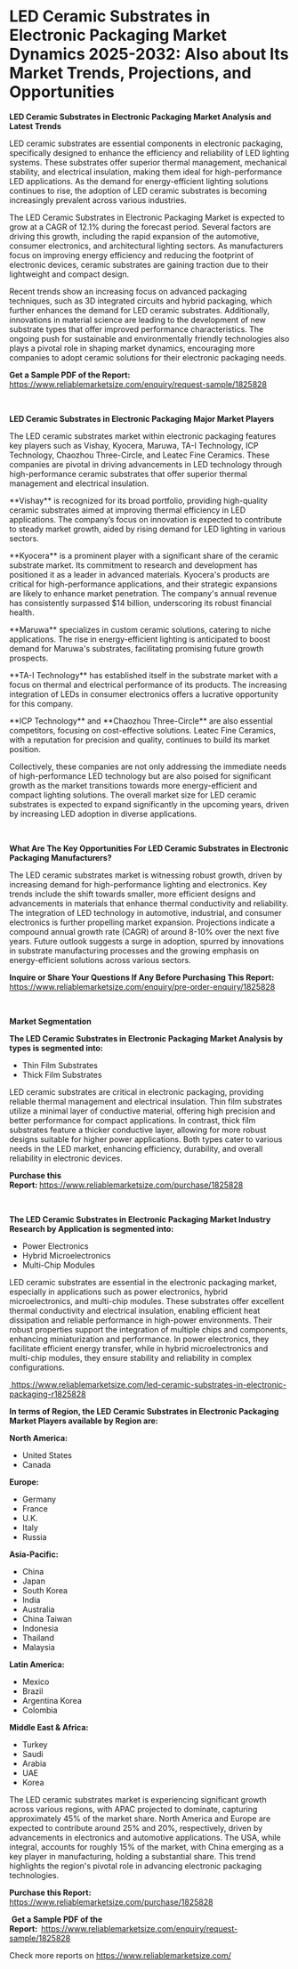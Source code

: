<p><h1>LED Ceramic Substrates in Electronic Packaging Market Dynamics 2025-2032: Also about Its Market Trends, Projections, and Opportunities</h1></p><p><strong>LED Ceramic Substrates in Electronic Packaging Market Analysis and Latest Trends</strong></p>
<p><p>LED ceramic substrates are essential components in electronic packaging, specifically designed to enhance the efficiency and reliability of LED lighting systems. These substrates offer superior thermal management, mechanical stability, and electrical insulation, making them ideal for high-performance LED applications. As the demand for energy-efficient lighting solutions continues to rise, the adoption of LED ceramic substrates is becoming increasingly prevalent across various industries.</p><p>The LED Ceramic Substrates in Electronic Packaging Market is expected to grow at a CAGR of 12.1% during the forecast period. Several factors are driving this growth, including the rapid expansion of the automotive, consumer electronics, and architectural lighting sectors. As manufacturers focus on improving energy efficiency and reducing the footprint of electronic devices, ceramic substrates are gaining traction due to their lightweight and compact design.</p><p>Recent trends show an increasing focus on advanced packaging techniques, such as 3D integrated circuits and hybrid packaging, which further enhances the demand for LED ceramic substrates. Additionally, innovations in material science are leading to the development of new substrate types that offer improved performance characteristics. The ongoing push for sustainable and environmentally friendly technologies also plays a pivotal role in shaping market dynamics, encouraging more companies to adopt ceramic solutions for their electronic packaging needs.</p></p>
<p><strong>Get a Sample PDF of the Report:&nbsp;</strong> <a href="https://www.reliablemarketsize.com/enquiry/request-sample/1825828?utm_campaign=3382&utm_medium=2&utm_source=Github&utm_content=ia&utm_term=06042025&utm_id=led-ceramic-substrates-in-electronic-packaging">https://www.reliablemarketsize.com/enquiry/request-sample/1825828</a></p>
<p>&nbsp;</p>
<p><strong>LED Ceramic Substrates in Electronic Packaging Major Market Players</strong></p>
<p><p>The LED ceramic substrates market within electronic packaging features key players such as Vishay, Kyocera, Maruwa, TA-I Technology, ICP Technology, Chaozhou Three-Circle, and Leatec Fine Ceramics. These companies are pivotal in driving advancements in LED technology through high-performance ceramic substrates that offer superior thermal management and electrical insulation.</p><p>**Vishay** is recognized for its broad portfolio, providing high-quality ceramic substrates aimed at improving thermal efficiency in LED applications. The company’s focus on innovation is expected to contribute to steady market growth, aided by rising demand for LED lighting in various sectors.</p><p>**Kyocera** is a prominent player with a significant share of the ceramic substrate market. Its commitment to research and development has positioned it as a leader in advanced materials. Kyocera's products are critical for high-performance applications, and their strategic expansions are likely to enhance market penetration. The company's annual revenue has consistently surpassed $14 billion, underscoring its robust financial health.</p><p>**Maruwa** specializes in custom ceramic solutions, catering to niche applications. The rise in energy-efficient lighting is anticipated to boost demand for Maruwa's substrates, facilitating promising future growth prospects.</p><p>**TA-I Technology** has established itself in the substrate market with a focus on thermal and electrical performance of its products. The increasing integration of LEDs in consumer electronics offers a lucrative opportunity for this company.</p><p>**ICP Technology** and **Chaozhou Three-Circle** are also essential competitors, focusing on cost-effective solutions. Leatec Fine Ceramics, with a reputation for precision and quality, continues to build its market position.</p><p>Collectively, these companies are not only addressing the immediate needs of high-performance LED technology but are also poised for significant growth as the market transitions towards more energy-efficient and compact lighting solutions. The overall market size for LED ceramic substrates is expected to expand significantly in the upcoming years, driven by increasing LED adoption in diverse applications.</p></p>
<p>&nbsp;</p>
<p><strong>What Are The Key Opportunities For LED Ceramic Substrates in Electronic Packaging Manufacturers?</strong></p>
<p><p>The LED ceramic substrates market is witnessing robust growth, driven by increasing demand for high-performance lighting and electronics. Key trends include the shift towards smaller, more efficient designs and advancements in materials that enhance thermal conductivity and reliability. The integration of LED technology in automotive, industrial, and consumer electronics is further propelling market expansion. Projections indicate a compound annual growth rate (CAGR) of around 8-10% over the next five years. Future outlook suggests a surge in adoption, spurred by innovations in substrate manufacturing processes and the growing emphasis on energy-efficient solutions across various sectors.</p></p>
<p><strong>Inquire or Share Your Questions If Any Before Purchasing This Report:</strong> <a href="https://www.reliablemarketsize.com/enquiry/pre-order-enquiry/1825828?utm_campaign=3382&utm_medium=2&utm_source=Github&utm_content=ia&utm_term=06042025&utm_id=led-ceramic-substrates-in-electronic-packaging">https://www.reliablemarketsize.com/enquiry/pre-order-enquiry/1825828</a></p>
<p>&nbsp;</p>
<p><strong>Market Segmentation</strong></p>
<p><strong>The LED Ceramic Substrates in Electronic Packaging Market Analysis by types is segmented into:</strong></p>
<p><ul><li>Thin Film Substrates</li><li>Thick Film Substrates</li></ul></p>
<p><p>LED ceramic substrates are critical in electronic packaging, providing reliable thermal management and electrical insulation. Thin film substrates utilize a minimal layer of conductive material, offering high precision and better performance for compact applications. In contrast, thick film substrates feature a thicker conductive layer, allowing for more robust designs suitable for higher power applications. Both types cater to various needs in the LED market, enhancing efficiency, durability, and overall reliability in electronic devices.</p></p>
<p><strong>Purchase this Report:&nbsp;</strong><a href="https://www.reliablemarketsize.com/purchase/1825828?utm_campaign=3382&utm_medium=2&utm_source=Github&utm_content=ia&utm_term=06042025&utm_id=led-ceramic-substrates-in-electronic-packaging">https://www.reliablemarketsize.com/purchase/1825828</a></p>
<p>&nbsp;</p>
<p><strong>The LED Ceramic Substrates in Electronic Packaging Market Industry Research by Application is segmented into:</strong></p>
<p><ul><li>Power Electronics</li><li>Hybrid Microelectronics</li><li>Multi-Chip Modules</li></ul></p>
<p><p>LED ceramic substrates are essential in the electronic packaging market, especially in applications such as power electronics, hybrid microelectronics, and multi-chip modules. These substrates offer excellent thermal conductivity and electrical insulation, enabling efficient heat dissipation and reliable performance in high-power environments. Their robust properties support the integration of multiple chips and components, enhancing miniaturization and performance. In power electronics, they facilitate efficient energy transfer, while in hybrid microelectronics and multi-chip modules, they ensure stability and reliability in complex configurations.</p></p>
<p><a href="https://www.reliablemarketsize.com/led-ceramic-substrates-in-electronic-packaging-r1825828?utm_campaign=3382&utm_medium=2&utm_source=Github&utm_content=ia&utm_term=06042025&utm_id=led-ceramic-substrates-in-electronic-packaging">&nbsp;https://www.reliablemarketsize.com/led-ceramic-substrates-in-electronic-packaging-r1825828</a></p>
<p><strong>In terms of Region, the LED Ceramic Substrates in Electronic Packaging Market Players available by Region are:</strong></p>
<p>
    <p> <strong> North America: </strong>
        <ul>
            <li>United States</li>
            <li>Canada</li>
        </ul>
        </p> 
    <p> <strong> Europe: </strong>
        <ul>
            <li>Germany</li>
            <li>France</li>
            <li>U.K.</li>
            <li>Italy</li>
            <li>Russia</li>
        </ul>
        </p> 
    <p> <strong> Asia-Pacific: </strong>
        <ul>
            <li>China</li>
            <li>Japan</li>
            <li>South Korea</li>
            <li>India</li>
            <li>Australia</li>
            <li>China Taiwan</li>
            <li>Indonesia</li>
            <li>Thailand</li>
            <li>Malaysia</li>
        </ul>
        </p> 
    <p> <strong> Latin America: </strong>
        <ul>
            <li>Mexico</li>
            <li>Brazil</li>
            <li>Argentina Korea</li>
            <li>Colombia</li>
        </ul>
        </p> 
    <p> <strong> Middle East & Africa: </strong>
        <ul>
            <li>Turkey</li>
            <li>Saudi</li>
            <li>Arabia</li>
            <li>UAE</li>
            <li>Korea</li>
        </ul>
    </p>
    </p>
<p><p>The LED ceramic substrates market is experiencing significant growth across various regions, with APAC projected to dominate, capturing approximately 45% of the market share. North America and Europe are expected to contribute around 25% and 20%, respectively, driven by advancements in electronics and automotive applications. The USA, while integral, accounts for roughly 15% of the market, with China emerging as a key player in manufacturing, holding a substantial share. This trend highlights the region's pivotal role in advancing electronic packaging technologies.</p></p>
<p><strong>Purchase this Report: </strong><a href="https://www.reliablemarketsize.com/purchase/1825828?utm_campaign=3382&utm_medium=2&utm_source=Github&utm_content=ia&utm_term=06042025&utm_id=led-ceramic-substrates-in-electronic-packaging">https://www.reliablemarketsize.com/purchase/1825828</a></p>
<p>&nbsp;<strong>Get a Sample PDF of the Report:&nbsp;&nbsp;</strong><a href="https://www.reliablemarketsize.com/enquiry/request-sample/1825828?utm_campaign=3382&utm_medium=2&utm_source=Github&utm_content=ia&utm_term=06042025&utm_id=led-ceramic-substrates-in-electronic-packaging">https://www.reliablemarketsize.com/enquiry/request-sample/1825828</a></p>
<p><strong></strong></p>
<p>Check more reports on <a href="https://www.reliablemarketsize.com/?utm_campaign=3382&utm_medium=2&utm_source=Github&utm_content=ia&utm_term=06042025&utm_id=led-ceramic-substrates-in-electronic-packaging">https://www.reliablemarketsize.com/</a></p>